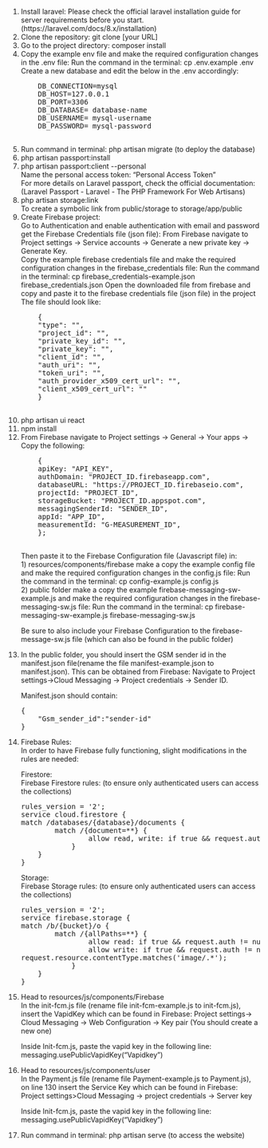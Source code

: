 <p >
<ol>
<li>
 Install laravel: Please check the official laravel installation guide for server requirements before you start. (https://laravel.com/docs/8.x/installation)
 </li>

<li>Clone the repository: git clone [your URL]
</li>

<li> 
Go to the project directory: composer install
</li>

<li> 
Copy the example env file and make the required configuration changes in the .env file:
    Run the command in the terminal: cp .env.example .env
    Create a new database <database-name> and edit the below in the .env accordingly: <br>
    <pre>
    DB_CONNECTION=mysql 
    DB_HOST=127.0.0.1 
    DB_PORT=3306 
    DB_DATABASE= database-name  
    DB_USERNAME= mysql-username 
    DB_PASSWORD= mysql-password 
    </pre>

</li>

 <li> 
Run command in terminal: php artisan migrate (to deploy the database)
</li> 

<li> 
php artisan passport:install
</li> 

<li> 
 php artisan passport:client --personal <br>
Name the personal access token: “Personal Access Token” <br>
For more details on Laravel passport, check the official documentation:
 (Laravel Passport - Laravel - The PHP Framework For Web Artisans)
</li>

<li> 
 php artisan storage:link <br>
To create a symbolic link from public/storage to storage/app/public
</li> 

<li> 
 Create Firebase project: <br>
Go to Authentication and enable authentication with email and password
 get the Firebase Credentials file (json file):
From Firebase navigate to Project settings -> Service accounts -> Generate a new private key -> Generate Key. <br>
Copy the example firebase credentials file and make the required configuration changes in the firebase_credentials file:
    Run the command in the terminal: cp firebase_credentials-example.json firebase_credentials.json
Open the downloaded file from firebase and copy and paste it to the firebase credentials file (json file) in the project <br>
The file should look like: <br>
    <pre>
    { 
    "type": "", 
    "project_id": "", 
    "private_key_id": "", 
    "private_key": "", 
    "client_id": "", 
    "auth_uri": "", 
    "token_uri": "", 
    "auth_provider_x509_cert_url": "", 
    "client_x509_cert_url": "" 
    } 
    </pre>

</li> 

<li> 
php artisan ui react
</li> 

<li>
npm install 
</li> 

<li> 
From Firebase navigate to Project settings -> General -> Your apps -> Copy the following:<br>
    <pre>
    {
    apiKey: "API_KEY",
    authDomain: "PROJECT_ID.firebaseapp.com",
    databaseURL: "https://PROJECT_ID.firebaseio.com",
    projectId: "PROJECT_ID",
    storageBucket: "PROJECT_ID.appspot.com",
    messagingSenderId: "SENDER_ID",
    appId: "APP_ID",
    measurementId: "G-MEASUREMENT_ID",
    };
    </pre>
Then paste it to the Firebase Configuration file (Javascript file) in:<br>
1) resources/components/firebase make a copy the example config file and make the required configuration changes in the config.js file:
    Run the command in the terminal: cp config-example.js config.js <br>
2) public folder make a copy the example firebase-messaging-sw-example.js and make the required configuration changes in the firebase-messaging-sw.js file:
Run the command in the terminal: cp firebase-messaging-sw-example.js firebase-messaging-sw.js

Be sure to also include your Firebase Configuration to the firebase-message-sw.js file (which can also be found in the public folder)
</li> 

<li>  
In the public folder, you should insert the GSM sender id in the  manifest.json file(rename the file manifest-example.json to manifest.json). This can be obtained from Firebase: Navigate to Project settings->Cloud Messaging -> Project credentials -> Sender ID. <br>

Manifest.json should contain: <br>

<pre>
{ 
    "Gsm_sender_id":"sender-id" 
} 
</pre>



</li> 

<li> 
Firebase Rules: <br>
In order to have Firebase fully functioning, slight modifications in the rules are needed: <br>

Firestore: <br>
Firebase Firestore rules: (to ensure only authenticated users can access the collections) <br>
<pre>
rules_version = '2'; 
service cloud.firestore { 
match /databases/{database}/documents { 
   		match /{document=**} { 
      			allow read, write: if true && request.auth != null; 
    		} 
  	} 
}
</pre> 

Storage: <br>
Firebase Storage rules: (to ensure only authenticated users can access the collections) <br>
<pre>
rules_version = '2'; 
service firebase.storage { 
match /b/{bucket}/o { 
   		match /{allPaths=**} { 
      			allow read: if true && request.auth != null; 
      			allow write: if true && request.auth != null &&              
request.resource.contentType.matches('image/.*'); 
    		} 
  	} 
}
</pre> 

</li> 

<li> 
Head to resources/js/components/Firebase <br>
In the init-fcm.js file (rename file init-fcm-example.js to init-fcm.js), insert the VapidKey which can be found in Firebase: Project settings-> Cloud Messaging -> Web Configuration -> Key pair (You should create a new one) <br>

Inside Init-fcm.js, paste the vapid key in the following line:  <br>
messaging.usePublicVapidKey(“Vapidkey”)
</li>

<li> 
Head to resources/js/components/user <br>
In the Payment.js file (rename file Payment-example.js to Payment.js), on line 130 insert the Service Key which can be found in Firebase: Project settings>Cloud Messaging -> project credentials -> Server key<br>

Inside Init-fcm.js, paste the vapid key in the following line:  <br>
messaging.usePublicVapidKey(“Vapidkey”)
</li>

<li> 
 Run command in terminal: php artisan serve (to access the website)
</li> 
</ol>
</p>




